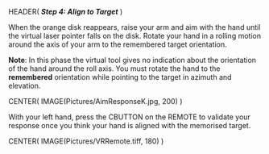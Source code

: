 HEADER( *__Step 4: Align to Target__* )

When the orange disk reappears, raise your arm and aim with the hand until the 
virtual laser pointer falls on the disk.
Rotate your hand in a rolling motion around the axis of your arm to the remembered target orientation.

__Note__: In this phase the virtual tool gives no indication about the orientation of the hand 
around the roll axis.
You must rotate the hand to the __remembered__ orientation while pointing to the target in
azimuth and elevation.

CENTER( IMAGE(Pictures/AimResponseK.jpg, 200) )

With your left hand, press the CBUTTON on the REMOTE to validate your response 
once you think your hand is aligned with the memorised target.

CENTER( IMAGE(Pictures/VRRemote.tiff, 180) )
